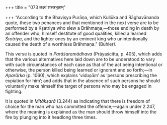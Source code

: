 +++
title = "073 लक्ष्यं शस्त्रभृताम्"

+++
“According to the Bhaviṣya Purāṇa, which Kullūka and Rāghavānanda quote,
these two penances and that mentioned in the next verse are to be
performed by a Kṣatriya who slew a Brāhmaṇa,—those ending in death by an
offender who, himself destitute of good qualities, killed a learned
*Śrotriya*, and the lighter ones by an eminent king who unintentionally
caused the death of a worthless Brāhmaṇa.” (Buhler).

This verse is quoted in *Parāśaramādhava* (Prāyaścitta, p. 405), which
adds that the various alternatives here laid down are to be understood
to vary with such circumstances of each case as that of the act being
intentional or otherwise, the person killed being learned or ignorant
and so forth;—in *Aparārka* (p. 1060), which explains ‘*viduṣām*’ as
‘persons prescribing the expiation for him’; and adds that in the
absence of such persons he should voluntarily make himself the target of
persons who may be engaged in fighting.

It is quoted in *Mitākṣarā* (3.244) as indicating that there is freedom
of choice for the man who has committed the offence;—again under 2.247,
where the meaning is explained as the man should throw himself into the
fire by plunging into it headlong three times.


